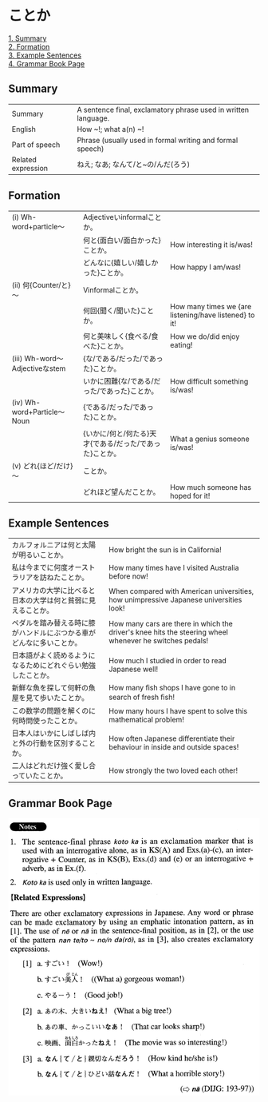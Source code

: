 # ことか

[1. Summary](#summary)<br>
[2. Formation](#formation)<br>
[3. Example Sentences](#example-sentences)<br>
[4. Grammar Book Page](#grammar-book-page)<br>


## Summary

<table><tr>   <td>Summary</td>   <td>A sentence final, exclamatory phrase used in written language.</td></tr><tr>   <td>English</td>   <td>How ~!; what a(n) ~!</td></tr><tr>   <td>Part of speech</td>   <td>Phrase (usually used in formal writing and formal speech)</td></tr><tr>   <td>Related expression</td>   <td>ねえ; なあ; なんて/と~の/んだ(ろう)</td></tr></table>

## Formation

<table class="table"><tbody><tr class="tr head"><td class="td"><span class="numbers">(i)</span> <span class="bold">Wh-word+particle～</span></td><td class="td"><span>Adjectiveいinformal</span><span class="concept">ことか</span><span>。</span></td><td class="td"></td></tr><tr class="tr"><td class="td"></td><td class="td"><span>何と{面白い/面白かった}</span><span class="concept">ことか</span><span>。</span></td><td class="td"><span>How interesting it is/was!</span></td></tr><tr class="tr"><td class="td"></td><td class="td"><span>どんなに{嬉しい/嬉しかった}</span><span class="concept">ことか</span><span>。</span></td><td class="td"><span>How happy I am/was!</span></td></tr><tr class="tr head"><td class="td"><span class="numbers">(ii)</span> <span class="bold">何{Counter/と}～</span></td><td class="td"><span>Vinformal</span><span class="concept">ことか</span><span>。</span></td><td class="td"></td></tr><tr class="tr"><td class="td"></td><td class="td"><span>何回{聞く/聞いた}</span><span class="concept">ことか</span><span>。</span></td><td class="td"><span>How many times we {are listening/have listened} to it!</span></td></tr><tr class="tr"><td class="td"></td><td class="td"><span>何と美味しく{食べる/食べた}</span><span class="concept">ことか</span><span>。</span></td><td class="td"><span>How we do/did enjoy eating!</span></td></tr><tr class="tr head"><td class="td"><span class="numbers">(iii)</span> <span class="bold">Wh-word～Adjectiveなstem</span></td><td class="td"><span>{な/である/だった/であった}</span><span class="concept">ことか</span><span>。</span></td><td class="td"></td></tr><tr class="tr"><td class="td"></td><td class="td"><span>いかに困難{な/である/だった/であった}</span><span class="concept">ことか</span><span>。</span></td><td class="td"><span>How difficult something is/was!</span></td></tr><tr class="tr head"><td class="td"><span class="numbers">(iv)</span> <span class="bold">Wh-word+Particle～Noun</span></td><td class="td"><span>{である/だった/であった}</span><span class="concept">ことか</span><span>。</span></td><td class="td"></td></tr><tr class="tr"><td class="td"></td><td class="td"><span>{いかに/何と/何たる}天才{である/だった/であった}</span><span class="concept">ことか</span><span>。</span></td><td class="td"><span>What a genius someone is/was!</span></td></tr><tr class="tr head"><td class="td"><span class="numbers">(v)</span> <span class="bold">どれ{ほど/だけ}～</span></td><td class="td"><span class="concept">ことか</span><span>。</span></td><td class="td"></td></tr><tr class="tr"><td class="td"></td><td class="td"><span>どれほど望んだ</span><span class="concept">ことか</span><span>。</span></td><td class="td"><span>How much someone has hoped for it!</span></td></tr></tbody></table>

## Example Sentences

<table><tr>   <td>カルフォルニアは何と太陽が明るいことか。</td>   <td>How bright the sun is in California!</td></tr><tr>   <td>私は今までに何度オーストラリアを訪ねたことか。</td>   <td>How many times have I visited Australia before now!</td></tr><tr>   <td>アメリカの大学に比べると日本の大学は何と貧弱に見えることか。</td>   <td>When compared with American universities, how unimpressive Japanese universities look!</td></tr><tr>   <td>ペダルを踏み替える時に膝がハンドルにぶつかる車がどんなに多いことか。</td>   <td>How many cars are there in which the driver's knee hits the steering wheel whenever he switches pedals!</td></tr><tr>   <td>日本語がよく読めるようになるためにどれぐらい勉強したことか。</td>   <td>How much I studied in order to read Japanese well!</td></tr><tr>   <td>新鮮な魚を探して何軒の魚屋を見て歩いたことか。</td>   <td>How many ﬁsh shops I have gone to in search of fresh ﬁsh!</td></tr><tr>   <td>この数学の問題を解くのに何時問使ったことか。</td>   <td>How many hours I have spent to solve this mathematical problem!</td></tr><tr>   <td>日本人はいかにしばしば内と外の行動を区別することか。</td>   <td>How often Japanese differentiate their behaviour in inside and outside spaces!</td></tr><tr>   <td>二人はどれだけ強く愛し合っていたことか。</td>   <td>How strongly the two loved each other!</td></tr></table>

## Grammar Book Page

![](../img/Advancedことか.png)

